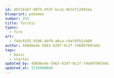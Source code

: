 ```yaml
---
id: 48f24167-9875-4fdf-bccb-4b7ef12491ba
blueprint: pokemon
number: 255
title: Torchic
types:
  - fire
art:
  - f4dc9155-9396-4bf9-a0ca-c9afdfb2c609
author: 4d8d6ede-5963-429f-9c2f-74b897007e0c
tags:
  - basic
  - starter
updated_by: 4d8d6ede-5963-429f-9c2f-74b897007e0c
updated_at: 1716490844
---
```

